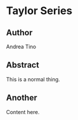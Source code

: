 # Taylor Series

## Author
Andrea Tino

## Abstract
This is a normal thing.

## Another
Content here.
